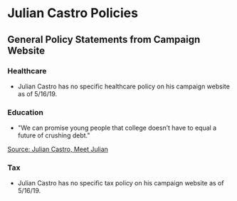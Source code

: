 # Julian Castro Policies

## General Policy Statements from Campaign Website

### Healthcare
* Julian Castro has no specific healthcare policy on his campaign website as of 5/16/19.

### Education
* "We can promise young people that college doesn’t have to equal a future of crushing debt."

[Source: Julian Castro, Meet Julian](https://www.julianforthefuture.com/about/)

### Tax
* Julian Castro has no specific tax policy on his campaign website as of 5/16/19.
